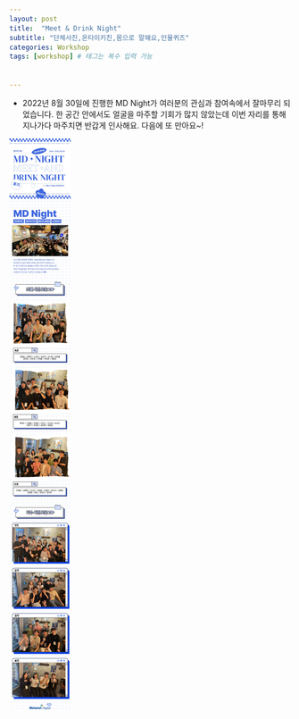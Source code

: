 ```yaml
---
layout: post
title:  "Meet & Drink Night"
subtitle: "단체사진,온타이키친,몸으로 말해요,인물퀴즈"
categories: Workshop
tags: [workshop] # 태그는 복수 입력 가능


---
```



- 2022년 8월 30일에 진행한 MD Night가 여러분의 관심과 참여속에서 잘마무리 되었습니다. 한 공간 안에서도 얼굴을 마주할 기회가 많지 않았는데 이번 자리를 통해 지나가다 마주치면 반갑게 인사해요. 다음에 또 만아요~!



![20221020_md_night.JPG](/assets/images/postimg/20221020_md_night.JPG)

<br><br>

